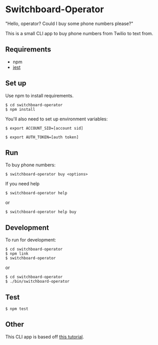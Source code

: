 # Switchboard-Operator

"Hello, operator? Could I buy some phone numbers please?"

This is a small CLI app to buy phone numbers from Twilio to text from.

## Requirements

* npm
* [jest](https://jestjs.io/docs/en/getting-started.html)

## Set up

Use npm to install requirements.

```shell
$ cd switchboard-operator
$ npm install
```

You'll also need to set up environment variables:

```shell
$ export ACCOUNT_SID=[account sid]
```

```shell
$ export AUTH_TOKEN=[auth token]
```

## Run

To buy phone numbers:

```shell
$ switchboard-operator buy <options>
```

If you need help

```shell
$ switchboard-operator help
```

or

```shell
$ switchboard-operator help buy
```

## Development

To run for development:

```shell
$ cd switchboard-operator
$ npm link
$ switchboard-operator
```

or

```shell
$ cd switchboard-operator
$ ./bin/switchboard-operator
```

## Test

```shell
$ npm test
```

## Other

This CLI app is based off [this tutorial](https://timber.io/blog/creating-a-real-world-cli-app-with-node/).
